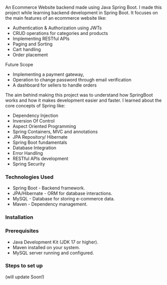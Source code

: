 An Ecommerce Website backend made using Java Spring Boot.
I made this project while learning backend development in Spring Boot.
It focuses on the main features of an ecommerce website like: 
 - Authentication & Authorization using JWTs
 - CRUD operations for categories and products
 - Implementing RESTful APIs  
 - Paging and Sorting
 - Cart handling
 - Order placement


Future Scope
 - Implementing a payment gateway, 
 - Operation to change password through email verification
 - A dashboard for sellers to handle orders


The aim behind making this project was to understand how SpringBoot works and how it makes development easier and faster. 
I learned about the core concepts of Spring like:
 - Dependency Injection
 - Inversion Of Control
 - Aspect Oriented Programming
 - Spring Containers, MVC and annotations
 - JPA Repository/ Hibernate
 - Spring Boot fundamentals
 - Database Integration
 - Error Handling
 - RESTful APIs development
 - Spring Security
    
### Technologies Used

- Spring Boot - Backend framework.
- JPA/Hibernate - ORM for database interactions.
- MySQL - Database for storing e-commerce data.
- Maven - Dependency management.


### Installation 
### Prerequisites

- Java Development Kit (JDK 17 or higher).
- Maven installed on your system.
- MySQL server running and configured.

### Steps to set up 
(will update Soon!)



